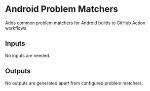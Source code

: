 # Android Problem Matchers

Adds common problem matchers for Android builds to GitHub Action workflows.

## Inputs

No inputs are needed.

## Outputs

No outputs are generated apart from configured problem matchers.
